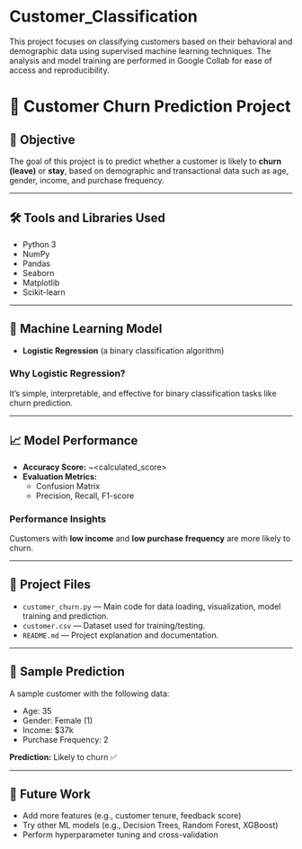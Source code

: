 # Customer_Classification
This project focuses on classifying customers based on their behavioral and demographic data using supervised machine learning techniques. The analysis and model training are performed in Google Collab for ease of access and reproducibility.
# 🧠 Customer Churn Prediction Project

## 📌 Objective
The goal of this project is to predict whether a customer is likely to **churn (leave)** or **stay**, based on demographic and transactional data such as age, gender, income, and purchase frequency.

---

## 🛠️ Tools and Libraries Used

- Python 3
- NumPy
- Pandas
- Seaborn
- Matplotlib
- Scikit-learn

---

## 🤖 Machine Learning Model

- **Logistic Regression** (a binary classification algorithm)

### Why Logistic Regression?
It’s simple, interpretable, and effective for binary classification tasks like churn prediction.

---

## 📈 Model Performance

- **Accuracy Score:** ~<calculated_score>  
- **Evaluation Metrics:**
  - Confusion Matrix
  - Precision, Recall, F1-score

### Performance Insights
Customers with **low income** and **low purchase frequency** are more likely to churn.

---

## 📝 Project Files

- `customer_churn.py` — Main code for data loading, visualization, model training and prediction.
- `customer.csv` — Dataset used for training/testing.
- `README.md` — Project explanation and documentation.

---

## 🧪 Sample Prediction

A sample customer with the following data:
- Age: 35
- Gender: Female (1)
- Income: $37k
- Purchase Frequency: 2

**Prediction:** Likely to churn ✅

---

## 🚀 Future Work

- Add more features (e.g., customer tenure, feedback score)
- Try other ML models (e.g., Decision Trees, Random Forest, XGBoost)
- Perform hyperparameter tuning and cross-validation
